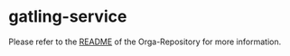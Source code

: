 # gatling-service

Please refer to the [README](https://git.thm.de/microservicesss21/orga/-/blob/master/README.md) of the Orga-Repository for more information.

